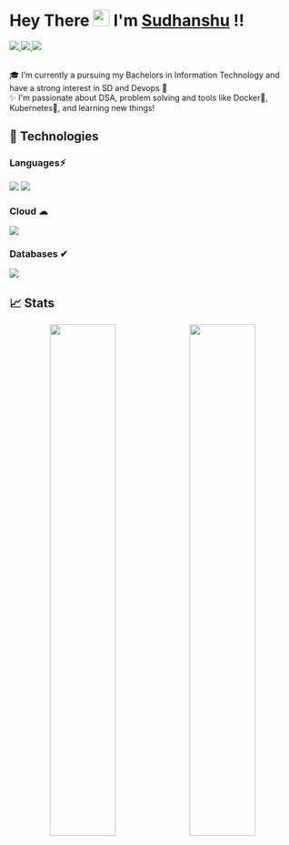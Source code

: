 #  Hey There <img src="https://github.com/TheDudeThatCode/TheDudeThatCode/blob/master/Assets/Hi.gif" width="29px"> I'm [Sudhanshu](https://www.linkedin.com/in/sudhanshu-motewar/) !!

<a href="https://www.linkedin.com/in/sudhanshu-motewar/">
  <img src="https://img.shields.io/badge/LinkedIn-0077B5?style=for-the-badge&logo=linkedin&logoColor=white" /> 
 </a> 
<a href="mailto:sudhanshumotewar2001@gmail.com">
  <img src="https://img.shields.io/badge/Gmail-D14836?style=for-the-badge&logo=gmail&logoColor=white"   />
</a>
<a href="https://twitter.com/sudhanshu0801">
  <img src="https://img.shields.io/badge/Twitter-1DA1F2?style=for-the-badge&logo=twitter&logoColor=white"   />
</a>
<br> <br>

🎓 I’m currently a pursuing my Bachelors in Information Technology and have a strong interest in SD and Devops 💙 <br />
✨ I'm passionate about DSA, problem solving and tools like Docker🐋, Kubernetes🎡, and learning new things!

## 🚀 Technologies 

### Languages⚡
<img src="https://img.shields.io/badge/Python-FFD43B?style=for-the-badge&logo=python&logoColor=darkgreen" /> <img src="https://img.shields.io/badge/Java-ED8B00?style=for-the-badge&logo=java&logoColor=white" />

### Cloud ☁
<img src="https://img.shields.io/badge/Amazon_AWS-232F3E?style=for-the-badge&logo=amazon-aws&logoColor=white" />

### Databases ✔
<img src="https://img.shields.io/badge/MySQL-4EA94B?style=for-the-badge&logo=mysql&logoColor=white">

## 📈 Stats
<p align="center">
	<img width="48%" src="https://github-readme-stats.vercel.app/api?username=ssm0801&show_icons=true&theme=highcontrast" />
  <img width="48%" src="https://github-readme-streak-stats.herokuapp.com/?user=ssm0801&theme=highcontrast" />
</p>
